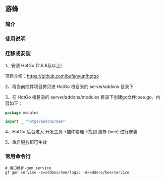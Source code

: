 ## 游蜂

### 简介




### 使用说明




### 迁移或安装

1、安装 HotGo (2.8.9及以上)

项目介绍：https://github.com/bufanyun/hotgo

2、将当前插件项目拷贝进 HotGo 根目录的 server/addons 目录下

3、在 HotGo 根目录的 server/addons/modules 目录下创建go文件:bee.go，内容如下：
```go
package modules

import _ "hotgo/addons/bee"
```

4、HotGo 后台进入 开发工具->插件管理->找到 游蜂 (bee) 进行安装

5、重启服务即可生效


### 常用命令行

```shell
# 接口维护-gen service
gf gen service -s=addons/bee/logic -d=addons/bee/service

```
